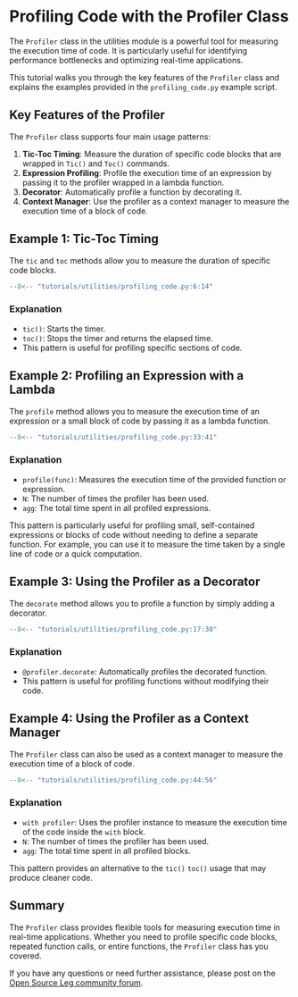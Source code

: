 # Profiling Code with the Profiler Class

The `Profiler` class in the utilities module is a powerful tool for measuring the execution time of code. It is particularly useful for identifying performance bottlenecks and optimizing real-time applications.

This tutorial walks you through the key features of the `Profiler` class and explains the examples provided in the `profiling_code.py` example script.

## Key Features of the Profiler

The `Profiler` class supports four main usage patterns:

1. **Tic-Toc Timing**: Measure the duration of specific code blocks that are wrapped in `Tic()` and `Toc()` commands.
2. **Expression Profiling**: Profile the execution time of an expression by passing it to the profiler wrapped in a lambda function.
3. **Decorator**: Automatically profile a function by decorating it.
4. **Context Manager**: Use the profiler as a context manager to measure the execution time of a block of code.

## Example 1: Tic-Toc Timing

The `tic` and `toc` methods allow you to measure the duration of specific code blocks.

```python
--8<-- "tutorials/utilities/profiling_code.py:6:14"
```

### Explanation

- `tic()`: Starts the timer.
- `toc()`: Stops the timer and returns the elapsed time.
- This pattern is useful for profiling specific sections of code.

## Example 2: Profiling an Expression with a Lambda

The `profile` method allows you to measure the execution time of an expression or a small block of code by passing it as a lambda function.

```python
--8<-- "tutorials/utilities/profiling_code.py:33:41"
```

### Explanation

- `profile(func)`: Measures the execution time of the provided function or expression.
- `N`: The number of times the profiler has been used.
- `agg`: The total time spent in all profiled expressions.

This pattern is particularly useful for profiling small, self-contained expressions or blocks of code without needing to define a separate function. For example, you can use it to measure the time taken by a single line of code or a quick computation.

## Example 3: Using the Profiler as a Decorator

The `decorate` method allows you to profile a function by simply adding a decorator.

```python
--8<-- "tutorials/utilities/profiling_code.py:17:30"
```

### Explanation

- `@profiler.decorate`: Automatically profiles the decorated function.
- This pattern is useful for profiling functions without modifying their code.

## Example 4: Using the Profiler as a Context Manager

The `Profiler` class can also be used as a context manager to measure the execution time of a block of code.

```python
--8<-- "tutorials/utilities/profiling_code.py:44:56"
```

### Explanation

- `with profiler`: Uses the profiler instance to measure the execution time of the code inside the `with` block.
- `N`: The number of times the profiler has been used.
- `agg`: The total time spent in all profiled blocks.

This pattern provides an alternative to the `tic()` `toc()` usage that may produce cleaner code.

## Summary

The `Profiler` class provides flexible tools for measuring execution time in real-time applications. Whether you need to profile specific code blocks, repeated function calls, or entire functions, the `Profiler` class has you covered.

If you have any questions or need further assistance, please post on the [Open Source Leg community forum](https://opensourceleg.org/community).
